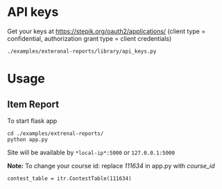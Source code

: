 # API keys
Get your keys at https://stepik.org/oauth2/applications/
(client type = confidential, authorization grant type = client credentials)


``./examples/exteranal-reports/library/api_keys.py``

# Usage 

## Item Report
To start flask app

    cd ./examples/extrenal-reports/
    python app.py
 
Site will be available by ``*local-ip*:5000``
or ``127.0.0.1:5000``

**Note:** To change your course id:
replace *111634* in app.py with *course_id*

``contest_table = itr.ContestTable(111634)``
